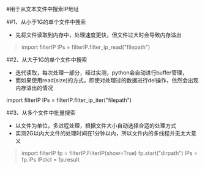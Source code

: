 #用于从文本文件中搜索IP地址

##1、从小于1G的单个文件中搜索
+ 先将文件读取到内存中，处理速度更快，但文件过大时会导致内存溢出

> import filterIP
> IPs = filterIP.filter_ip_read("filepath")

##2、从大于1G的单个文件中搜索
+ 迭代读取，每次处理一部分，经过实测，python会自动进行buffer管理，
+ 而如果使用read(size)的方式，即使对处理过的数据进行del操作，依然会出现内存溢出的情况

>
import filterIP
IPs = filterIP.filter_ip_iter("filepath")

##3、从多个文件中批量搜索
+ 以文件为单位，多进程处理，根据文件大小自动选择合适的处理方式
+ 实测2G以内大文件的处理时间在1分钟以内，所以文件内的多线程并无太大意义

> import filterIP
> fp = filterIP.FilterIP(show=True)
> fp.start("dirpath")
> IPs = fp.IPs
> IPdict = fp.result
